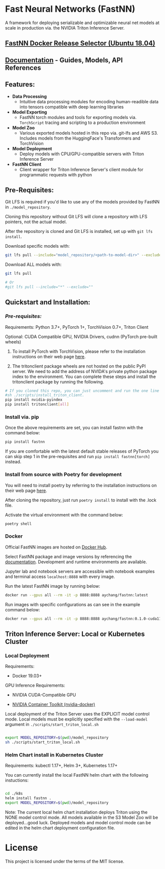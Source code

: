 # Fast Neural Networks (FastNN)

A framework for deploying serializable and optimizable neural net models at scale in production via. the NVIDIA Triton Inference Server.


## [**FastNN Docker Release Selector (Ubuntu 18.04)**](https://andrewchang.dev/fastnn/index.html#fastnn-docker-release-selector-ubuntu-1804)

## [Documentation](https://andrewchang.dev/fastnn) - Guides, Models, API References

## Features:
  - **Data Processing**
    - Intuitive data processing modules for encoding human-readible data into tensors compatible with deep learning libraries
  - **Model Exporting**
    - FastNN torch modules and tools for exporting models via. `TorchScript` tracing and scripting to a production environment
  - **Model Zoo**
    - Various exported models hosted in this repo via. git-lfs and AWS S3. Includes models from the HuggingFace's Transformers and 
    TorchVision
  - **Model Deployment**
    - Deploy models with CPU/GPU-compatible servers with Triton Inference Server
  - **FastNN Client**
    - Client wrapper for Triton Inference Server's client module for programmatic requests with python


## Pre-Requisites:

Git LFS is required if you'd like to use any of the models provided by FastNN in `./model_repository`.

Cloning this repository without Git LFS will clone a repository with LFS pointers, not the actual model.

After the repository is cloned and Git LFS is installed, set up with `git lfs install`.

Download specific models with:

```sh
git lfs pull --include="model_repository/<path-to-model-dir>" --exclude=""
```

Download ALL models with:

```sh
git lfs pull

# Or
#git lfs pull --include="*" --exclude=""
```


## Quickstart and Installation:

### *Pre-requisites:*

Requirements: Python 3.7+, PyTorch 1+, TorchVision 0.7+, Triton Client

Optional: CUDA Compatible GPU, NVIDIA Drivers, cudnn (PyTorch pre-built wheels)

1. To install PyTorch with TorchVision, please refer to the installation instructions on their web page [here](https://pytorch.org/get-started/locally/#start-locally).

2. The tritonclient package wheels are not hosted on the public PyPI server. We need to add the address of NVIDA's private python package index to the environment. You can complete these steps and install the tritonclient package by running the following.

```sh
# If you cloned this repo, you can just uncomment and run the one line below
#sh ./scripts/install_triton_client.
pip install nvidia-pyindex
pip install tritonclient[all]
```

### **Install via. pip**

Once the above requirements are set, you can install fastnn with the command below:

```sh
pip install fastnn
```

If you are comfortable with the latest default stable releases of PyTorch you can skip step 1 in the pre-requisites and run `pip install fastnn[torch]` instead.


### **Install from source with Poetry for development**

You will need to install poetry by referring to the installation instructions on their web page [here](https://python-poetry.org/docs/#installation).

After cloning the repository, just run `poetry install` to install with the .lock file.

Activate the virtual environment with the command below:

```sh
poetry shell
```


### **Docker**

Official FastNN images are hosted on [Docker Hub](https://hub.docker.com/r/aychang/fastnn).

Select FastNN package and image versions by referencing the [documentation](https://andrewchang.dev/fastnn/index.html#fastnn-docker-release-selector-ubuntu-1804). Development and runtime environments are available.

Jupyter lab and notebook servers are accessible with notebook examples and terminal access `localhost:8888` with every image.


Run the latest FastNN image by running below:

```sh
docker run --gpus all --rm -it -p 8888:8888 aychang/fastnn:latest
```

Run images with specific configurations as can see in the example command below:

```sh
docker run --gpus all --rm -it -p 8888:8888 aychang/fastnn:0.1.0-cuda11.0-runtime-ubuntu18.04-py3.7

```


## Triton Inference Server: Local or Kubernetes Cluster


### **Local Deployment**

Requirements:
  - Docker 19.03+

GPU Inference Requirements:

  - NVIDIA CUDA-Compatible GPU
  
  - [NVIDIA Container Toolkit (nvidia-docker)](https://docs.nvidia.com/datacenter/cloud-native/container-toolkit/install-guide.html)

Local deployment of the Triton Server uses the EXPLICIT model control mode. Local models must be explicitly specified with the `--load-model` 
argument in `./scripts/start_triton_local.sh`

```sh

export MODEL_REPOSITORY=$(pwd)/model_repository
sh ./scripts/start_triton_local.sh

```


### **Helm Chart install in Kubernetes Cluster**

Requirements: kubectl 1.17+, Helm 3+, Kubernetes 1.17+

You can currently install the local FastNN helm chart with the following instuctions:

```sh

cd ./k8s
helm install fastnn .
export MODEL_REPOSITORY=$(pwd)/model_repository

```

Note: The current local helm chart installation deploys Triton using the NONE model control mode. All models available in the S3 Model Zoo will be deployed...good luck. 
Deployed models and model control mode can be edited in the helm chart deployment configuration file.

# License

This project is licensed under the terms of the MIT license.

